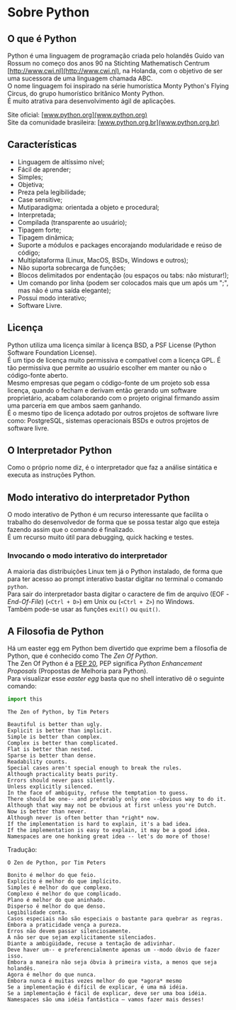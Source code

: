 # Sobre Python

## O que é Python

Python é uma linguagem de programação criada pelo holandês Guido van Rossum no
começo dos anos 90 na Stichting Mathematisch Centrum
[http://www.cwi.nl](http://www.cwi.nl), na Holanda, com o objetivo de ser uma
sucessora de uma linguagem chamada ABC.  
O nome linguagem foi inspirado na série humorística Monty Python's Flying
Circus, do grupo humorístico britânico Monty Python.  
É muito atrativa para desenvolvimento ágil de aplicações.  
   
Site oficial: [www.python.org](www.python.org)  
Site da comunidade brasileira: [www.python.org.br](www.python.org.br)

## Características

- Linguagem de altíssimo nível;  
- Fácil de aprender;  
- Simples;  
- Objetiva;  
- Preza pela legibilidade;  
- Case sensitive;  
- Mutiparadigma: orientada a objeto e procedural;  
- Interpretada;
- Compilada (transparente ao usuário);
- Tipagem forte;
- Tipagem dinâmica;
- Suporte a módulos e packages encorajando modularidade e reúso de código;
- Multiplataforma (Linux, MacOS, BSDs, Windows e outros);
- Não suporta sobrecarga de funções;
- Blocos delimitados por endentação (ou espaços ou tabs: não misturar!);
- Um comando por linha (podem ser colocados mais que um após um \";\", mas não
  é uma saída elegante);  
- Possui modo interativo;
- Software Livre.

## Licença

Python utiliza uma licença similar à licença BSD, a PSF License (Python 
Software Foundation License).  
É um tipo de licença muito permissiva e compatível com a licença GPL. É tão
permissiva que permite ao usuário escolher em manter ou não o código-fonte
aberto.  
Mesmo empresas que pegam o código-fonte de um projeto sob essa licença, 
quando o fecham e derivam então gerando um software proprietário, acabam
colaborando com o projeto original firmando assim uma parceria em que ambos
saem ganhando.  
É o mesmo tipo de licença adotado por outros projetos de software livre como:
PostgreSQL, sistemas operacionais BSDs e outros projetos de software livre.

## O Interpretador Python

Como o próprio nome diz, é o interpretador que faz a análise sintática e
executa as instruções Python.  

## Modo interativo do interpretador Python

O modo interativo de Python é um recurso interessante que facilita o trabalho
do desenvolvedor de forma que se possa testar algo que esteja fazendo assim
que o comando é finalizado.  
É um recurso muito útil para debugging, quick hacking e testes.

### Invocando o modo interativo do interpretador

A maioria das distribuições Linux tem já o Python instalado, de forma que para
ter acesso ao prompt interativo bastar digitar no terminal o comando 
`python`.  
Para sair do interpretador basta digitar o caractere de fim de arquivo
(EOF - *End-Of-File*) (`<Ctrl + D>`) em Unix ou (`<Ctrl + Z>`) no Windows.  
Também pode-se usar as funções `exit()` ou `quit()`.

## A Filosofia de Python

Há um easter egg em Python bem divertido que exprime bem a filosofia de
Python, que é conhecido como The *Zen Of Python*.  
The Zen Of Python é a [PEP 20](https://peps.python.org/pep-0020/), PEP 
significa *Python Enhancement Proposals* (Propostas de Melhoria para 
Python).  
Para visualizar esse *easter egg* basta que no shell interativo dê o seguinte
comando:

``` python
import this
```

``` console
The Zen of Python, by Tim Peters

Beautiful is better than ugly.
Explicit is better than implicit.
Simple is better than complex.
Complex is better than complicated.
Flat is better than nested.
Sparse is better than dense.
Readability counts.
Special cases aren't special enough to break the rules.
Although practicality beats purity.
Errors should never pass silently.
Unless explicitly silenced.
In the face of ambiguity, refuse the temptation to guess.
There should be one-- and preferably only one --obvious way to do it.
Although that way may not be obvious at first unless you're Dutch.
Now is better than never.
Although never is often better than *right* now.
If the implementation is hard to explain, it's a bad idea.
If the implementation is easy to explain, it may be a good idea.
Namespaces are one honking great idea -- let's do more of those!
```

Tradução:

``` console
O Zen de Python, por Tim Peters

Bonito é melhor do que feio.
Explícito é melhor do que implícito.
Simples é melhor do que complexo.
Complexo é melhor do que complicado.
Plano é melhor do que aninhado.
Disperso é melhor do que denso.
Legibilidade conta.
Casos especiais não são especiais o bastante para quebrar as regras.
Embora a praticidade vença a pureza.
Erros não devem passar silenciosamente.
A não ser que sejam explicitamente silenciados.
Diante a ambigüidade, recuse a tentação de adivinhar.
Deve haver um-- e preferencialmente apenas um --modo óbvio de fazer isso.
Embora a maneira não seja óbvia à primeira vista, a menos que seja holandês.
Agora é melhor do que nunca.
Embora nunca é muitas vezes melhor do que *agora* mesmo
Se a implementação é difícil de explicar, é uma má idéia.
Se a implementação é fácil de explicar, deve ser uma boa idéia.
Namespaces são uma idéia fantástica – vamos fazer mais desses!
```
